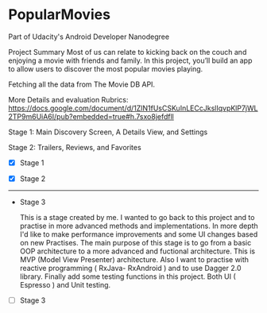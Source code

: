 # PopularMovies

Part of Udacity's Android Developer Nanodegree

Project Summary
Most of us can relate to kicking back on the couch and enjoying a movie with friends and family. In this project, you’ll build an app to allow users to discover the most popular movies playing.

Fetching all the data from The Movie DB API.

More Details and evaluation Rubrics: 
https://docs.google.com/document/d/1ZlN1fUsCSKuInLECcJkslIqvpKlP7jWL2TP9m6UiA6I/pub?embedded=true#h.7sxo8jefdfll

Stage 1:  Main Discovery Screen, A Details View, and Settings

Stage 2: Trailers, Reviews, and Favorites

- [x] Stage 1

- [x] Stage 2

----------------------------------------------------

- Stage 3
  
  This is a stage created by me. I wanted to go back to this project and to practise in more advanced methods and implementations.
  In more depth I'd like to make performance improvements and some UI changes based on new Practises.
  The main purpose of this stage is to go from a basic OOP architecture to a more advanced and fuctional architecture. 
  This is MVP (Model View Presenter) architecture. Also I want to practise with reactive programming ( RxJava- RxAndroid ) and 
  to use Dagger 2.0 library. Finally add some testing functions in this project. Both UI ( Espresso ) and Unit testing.

- [ ] Stage 3
